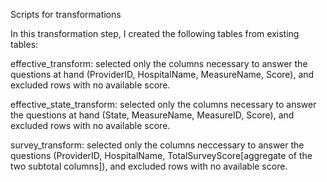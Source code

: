 Scripts for transformations

In this transformation step, I created the following tables from existing tables:

effective_transform: selected only the columns necessary to answer the questions at hand (ProviderID, HospitalName, MeasureName, Score), and excluded rows with no available score.

effective_state_transform: selected only the columns necessary to answer the questions at hand (State, MeasureName, MeasureID, Score), and excluded rows with no available score.

survey_transform: selected only the columns neccessary to answer the questions (ProviderID, HospitalName, TotalSurveyScore[aggregate of the two subtotal columns]), and excluded rows with no available score.
